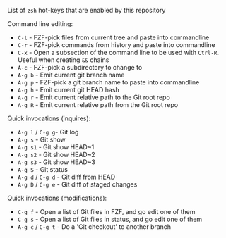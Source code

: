 List of `zsh` hot-keys that are enabled by this repository

Command line editing:

* `C-t` - FZF-pick files from current tree and paste into commandline
* `C-r` - FZF-pick commands from history and paste into commandline
* `C-x` - Open a subsection of the command line to be used with `Ctrl-R`. Useful when creating `&&` chains
* `A-c` - FZF-pick a subdirectory to change to
* `A-g b` - Emit current git branch name
* `A-g p` - FZF-pick a git branch name to paste into commandline
* `A-g h` - Emit current git HEAD hash
* `A-g r` - Emit current relative path to the Git root repo
* `A-g R` - Emit current relative path from the Git root repo

Quick invocations (inquires):

* `A-g l` / `C-g g`- Git log
* `A-g s` - Git show
* `A-g s1` - Git show HEAD~1
* `A-g s2` - Git show HEAD~2
* `A-g s3` - Git show HEAD~3
* `A-g S` - Git status
* `A-g d` / `C-g d` - Git diff from HEAD
* `A-g D` / `C-g e` - Git diff of staged changes

Quick invocations (modifications):

* `C-g f` - Open a list of Git files in FZF, and go edit one of them
* `C-g s` - Open a list of Git files in status, and go edit one of them
* `A-g c` / `C-g t` - Do a 'Git checkout' to another branch
